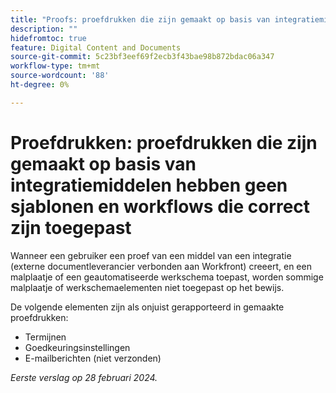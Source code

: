 ```yaml
---
title: "Proofs: proefdrukken die zijn gemaakt op basis van integratiemiddelen hebben geen sjablonen en workflows die correct zijn toegepast"
description: ""
hidefromtoc: true
feature: Digital Content and Documents
source-git-commit: 5c23bf3eef69f2ecb3f43bae98b872bdac06a347
workflow-type: tm+mt
source-wordcount: '88'
ht-degree: 0%

---
```



# Proefdrukken: proefdrukken die zijn gemaakt op basis van integratiemiddelen hebben geen sjablonen en workflows die correct zijn toegepast

Wanneer een gebruiker een proef van een middel van een integratie (externe documentleverancier verbonden aan Workfront) creeert, en een malplaatje of een geautomatiseerde werkschema toepast, worden sommige malplaatje of werkschemaelementen niet toegepast op het bewijs.

De volgende elementen zijn als onjuist gerapporteerd in gemaakte proefdrukken:

* Termijnen
* Goedkeuringsinstellingen
* E-mailberichten (niet verzonden)

_Eerste verslag op 28 februari 2024._
